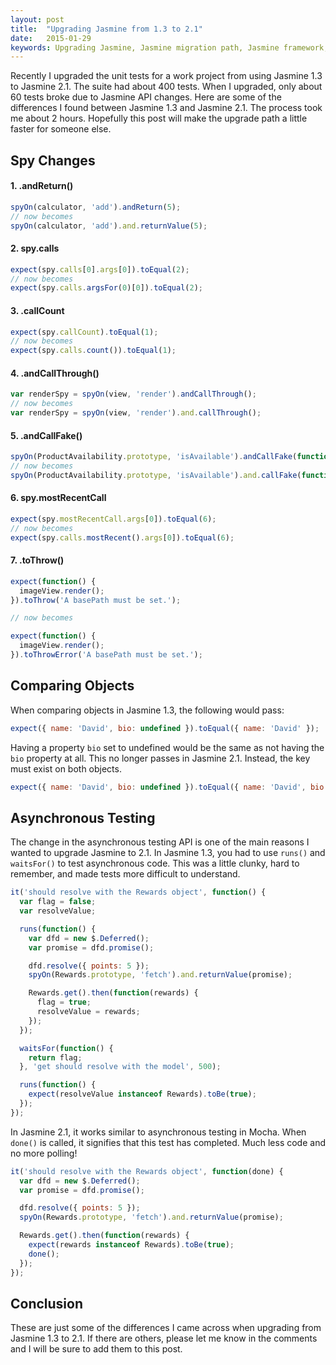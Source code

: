 ```yaml
---
layout: post
title:  "Upgrading Jasmine from 1.3 to 2.1"
date:   2015-01-29
keywords: Upgrading Jasmine, Jasmine migration path, Jasmine framework, Upgrading jasmine framework
---
```


Recently I upgraded the unit tests for a work project from using Jasmine 1.3 to Jasmine 2.1. The suite had about 400 tests. When I upgraded, only about 60 tests broke due to Jasmine API changes. Here are some of the differences I found between Jasmine 1.3 and Jasmine 2.1. The process took me about 2 hours. Hopefully this post will make the upgrade path a little faster for someone else.

## Spy Changes

#### 1. .andReturn()

```js
spyOn(calculator, 'add').andReturn(5);
// now becomes
spyOn(calculator, 'add').and.returnValue(5);
```

#### 2. spy.calls

```js
expect(spy.calls[0].args[0]).toEqual(2);
// now becomes
expect(spy.calls.argsFor(0)[0]).toEqual(2);
```

#### 3. .callCount

```js
expect(spy.callCount).toEqual(1);
// now becomes
expect(spy.calls.count()).toEqual(1);
```

#### 4. .andCallThrough()

```js
var renderSpy = spyOn(view, 'render').andCallThrough();
// now becomes
var renderSpy = spyOn(view, 'render').and.callThrough();
```

#### 5. .andCallFake()

```js
spyOn(ProductAvailability.prototype, 'isAvailable').andCallFake(function() {});
// now becomes
spyOn(ProductAvailability.prototype, 'isAvailable').and.callFake(function() {});
```

#### 6. spy.mostRecentCall

```js
expect(spy.mostRecentCall.args[0]).toEqual(6);
// now becomes
expect(spy.calls.mostRecent().args[0]).toEqual(6);
```

#### 7. .toThrow()

```js
expect(function() {
  imageView.render();
}).toThrow('A basePath must be set.');

// now becomes

expect(function() {
  imageView.render();
}).toThrowError('A basePath must be set.');
```


## Comparing Objects


When comparing objects in Jasmine 1.3, the following would pass:

```js
expect({ name: 'David', bio: undefined }).toEqual({ name: 'David' });
```

Having a property `bio` set to undefined would be the same as not having the `bio` property at all. This no longer passes in Jasmine 2.1. Instead, the key must exist on both objects.

```js
expect({ name: 'David', bio: undefined }).toEqual({ name: 'David', bio: undefined });
```


## Asynchronous Testing

The change in the asynchronous testing API is one of the main reasons I wanted to upgrade Jasmine to 2.1. In Jasmine 1.3, you had to use `runs()` and `waitsFor()` to test asynchronous code. This was a little clunky, hard to remember, and made tests more difficult to understand.

```js
it('should resolve with the Rewards object', function() {
  var flag = false;
  var resolveValue;

  runs(function() {
    var dfd = new $.Deferred();
    var promise = dfd.promise();

    dfd.resolve({ points: 5 });
    spyOn(Rewards.prototype, 'fetch').and.returnValue(promise);

    Rewards.get().then(function(rewards) {
      flag = true;
      resolveValue = rewards;
    });
  });

  waitsFor(function() {
    return flag;
  }, 'get should resolve with the model', 500);

  runs(function() {
    expect(resolveValue instanceof Rewards).toBe(true);
  });
});
```

In Jasmine 2.1, it works similar to asynchronous testing in Mocha. When `done()` is called, it signifies that this test has completed. Much less code and no more polling!


```js
it('should resolve with the Rewards object', function(done) {
  var dfd = new $.Deferred();
  var promise = dfd.promise();

  dfd.resolve({ points: 5 });
  spyOn(Rewards.prototype, 'fetch').and.returnValue(promise);

  Rewards.get().then(function(rewards) {
    expect(rewards instanceof Rewards).toBe(true);
    done();
  });
});
```

## Conclusion

These are just some of the differences I came across when upgrading from Jasmine 1.3 to 2.1. If there are others, please let me know in the comments and I will be sure to add them to this post.
